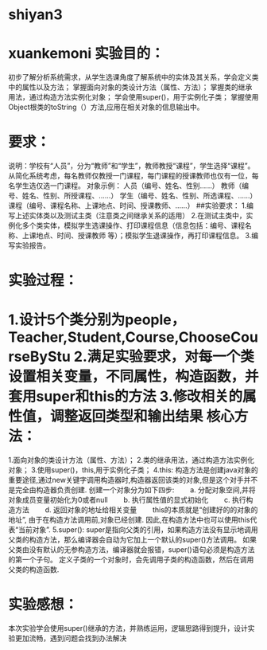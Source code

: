 # shiyan3
xuankemoni
实验目的：
=
初步了解分析系统需求，从学生选课角度了解系统中的实体及其关系，学会定义类中的属性以及方法； 掌握面向对象的类设计方法（属性、方法）； 掌握类的继承用法，通过构造方法实例化对象； 学会使用super()，用于实例化子类； 掌握使用Object根类的toString（）方法,应用在相关对象的信息输出中。

要求：
=
说明：学校有“人员”，分为“教师”和“学生”，教师教授“课程”，学生选择“课程”。从简化系统考虑，每名教师仅教授一门课程，每门课程的授课教师也仅有一位，每名学生选仅选一门课程。 对象示例： 人员（编号、姓名、性别……） 教师（编号、姓名、性别、所授课程、……） 学生（编号、姓名、性别、所选课程、……） 课程（编号、课程名称、上课地点、时间、授课教师、……） ##实验要求： 1.编写上述实体类以及测试主类（注意类之间继承关系的适用） 2.在测试主类中，实例化多个类实体，模拟学生选课操作、打印课程信息（信息包括：编号、课程名称、上课地点、时间、授课教师 等）；模拟学生退课操作，再打印课程信息。 3.编写实验报告。

实验过程：
=
1.设计5个类分别为people，Teacher,Student,Course,ChooseCourseByStu 2.满足实验要求，对每一个类设置相关变量，不同属性，构造函数，并套用super和this的方法 3.修改相关的属性值，调整返回类型和输出结果
核心方法：
=
1.面向对象的类设计方法（属性、方法）； 2.类的继承用法，通过构造方法实例化对象； 3.使用super()，this,用于实例化子类； 4.this: 构造方法是创建java对象的重要途径,通过new关键字调用构造器时,构造器返回该类的对象,但是这个对手并不是完全由构造器负责创建. 创建一个对象分为如下四步: 　　a. 分配对象空间,并将对象成员变量初始化为0或者null 　　b. 执行属性值的显式初始化 　　c. 执行构造方法 　　d. 返回对象的地址给相关变量 　　this的本质就是“创建好的的对象的地址”, 由于在构造方法调用前,对象已经创建. 因此,在构造方法中也可以使用this代表“当前对象”. 5.super(): super是指向父类的引用，如果构造方法没有显示地调用父类的构造方法，那么编译器会自动为它加上一个默认的super()方法调用。 如果父类由没有默认的无参构造方法，编译器就会报错，super()语句必须是构造方法的第一个子句。 定义子类的一个对象时，会先调用子类的构造函数，然后在调用父类的构造函数.


实验感想： 
=
本次实验学会使用super()继承的方法，并熟练运用，逻辑思路得到提升，设计实验更加流畅，遇到问题会找到办法解决
